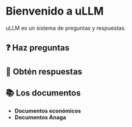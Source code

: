 # Bienvenido a uLLM

uLLM es un sistema de preguntas y respuestas.

## ❓ Haz preguntas



## 💬 Obtén respuestas



## 📚 Los documentos

- **Documentos económicos** 
- **Documentos Anaga** 